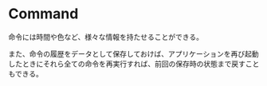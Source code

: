 # Command

命令には時間や色など、様々な情報を持たせることができる。

また、命令の履歴をデータとして保存しておけば、アプリケーションを再び起動したときにそれら全ての命令を再実行すれば、前回の保存時の状態まで戻すこともできる。